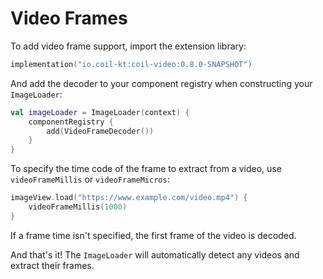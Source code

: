 # Video Frames

To add video frame support, import the extension library:

```kotlin
implementation("io.coil-kt:coil-video:0.8.0-SNAPSHOT")
```

And add the decoder to your component registry when constructing your `ImageLoader`:

```kotlin
val imageLoader = ImageLoader(context) {
    componentRegistry {
        add(VideoFrameDecoder())
    }
}
```

To specify the time code of the frame to extract from a video, use `videoFrameMillis` or `videoFrameMicros`:

```kotlin
imageView.load("https://www.example.com/video.mp4") {
    videoFrameMillis(1000)
}
```

If a frame time isn't specified, the first frame of the video is decoded.

And that's it! The `ImageLoader` will automatically detect any videos and extract their frames.
